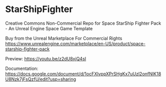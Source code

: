 # StarShipFighter
Creative Commons Non-Commercial Repo for Space StarShip Fighter Pack - An Unreal Engine Space Game Template

Buy from the Unreal Marketplace For Commercial Rights
https://www.unrealengine.com/marketplace/en-US/product/space-starship-fighter-pack

Preview:
https://youtu.be/z2dU8xjQ4sI

Documentation:
https://docs.google.com/document/d/1ocFXlvppXPrSHgKx7uUzl2onfNIK18U8Nzk7jFsQzfU/edit?usp=sharing
